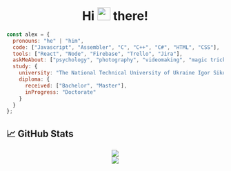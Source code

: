 <h1 align="center">Hi <img src="https://media.giphy.com/media/hvRJCLFzcasrR4ia7z/giphy.gif" width="30px"> there!</h1>

```javascript
const alex = {
  pronouns: "he" | "him",
  code: ["Javascript", "Assembler", "C", "C++", "C#", "HTML", "CSS"],
  tools: ["React", "Node", "Firebase", "Trello", "Jira"],
  askMeAbout: ["psychology", "photography", "videomaking", "magic tricks"],
  study: {
    university: "The National Technical University of Ukraine Igor Sikorsky Kyiv Polytechnic Institute",
    diploma: {
      received: ["Bachelor", "Master"],
      inProgress: "Doctorate"
    }
  }
};
```
<h2> &#x1f4c8; GitHub Stats </h3>
<p align = "center">
  <img src = "https://github-readme-stats.vercel.app/api?username=AlexanderKhapchenko&show_icons=true&hide_border=true&text_color=c9cacc&icon_color=4AB197&bg_color=1A2B34">
  <br>
  <img src = "https://github-readme-stats.vercel.app/api/top-langs/?username=AlexanderKhapchenko&hide=html,css,shell&title_color=ffffff&text_color=c9cacc&icon_color=4AB197&bg_color=1A2B34">
</p>
